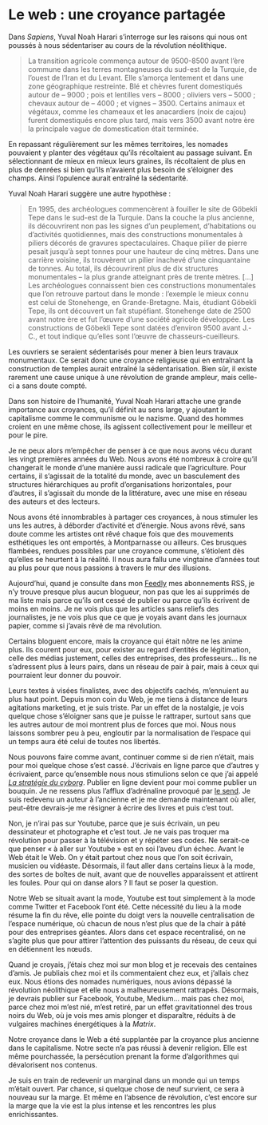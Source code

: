 # Le web : une croyance partagée

Dans *Sapiens*, Yuval Noah Harari s’interroge sur les raisons qui nous ont poussés à nous sédentariser au cours de la révolution néolithique.

> La transition agricole commença autour de 9500-8500 avant l’ère commune dans les terres montagneuses du sud-est de la Turquie, de l’ouest de l’Iran et du Levant. Elle s’amorça lentement et dans une zone géographique restreinte. Blé et chèvres furent domestiqués autour de – 9000 ; pois et lentilles vers – 8000 ; oliviers vers – 5000 ; chevaux autour de – 4000 ; et vignes – 3500. Certains animaux et végétaux, comme les chameaux et les anacardiers (noix de cajou) furent domestiqués encore plus tard, mais vers 3500 avant notre ère la principale vague de domestication était terminée.

En repassant régulièrement sur les mêmes territoires, les nomades pouvaient y planter des végétaux qu’ils récoltaient au passage suivant. En sélectionnant de mieux en mieux leurs graines, ils récoltaient de plus en plus de denrées si bien qu’ils n’avaient plus besoin de s’éloigner des champs. Ainsi l’opulence aurait entraîné la sédentarité.

Yuval Noah Harari suggère une autre hypothèse :

> En 1995, des archéologues commencèrent à fouiller le site de Göbekli Tepe dans le sud-est de la Turquie. Dans la couche la plus ancienne, ils découvrirent non pas les signes d’un peuplement, d’habitations ou d’activités quotidiennes, mais des constructions monumentales à piliers décorés de gravures spectaculaires. Chaque pilier de pierre pesait jusqu’à sept tonnes pour une hauteur de cinq mètres. Dans une carrière voisine, ils trouvèrent un pilier inachevé d’une cinquantaine de tonnes. Au total, ils découvrirent plus de dix structures monumentales – la plus grande atteignant près de trente mètres. \[…\] Les archéologues connaissent bien ces constructions monumentales que l’on retrouve partout dans le monde : l’exemple le mieux connu est celui de Stonehenge, en Grande-Bretagne. Mais, étudiant Göbekli Tepe, ils ont découvert un fait stupéfiant. Stonehenge date de 2500 avant notre ère et fut l’œuvre d’une société agricole développée. Les constructions de Göbekli Tepe sont datées d’environ 9500 avant J.-C., et tout indique qu’elles sont l’œuvre de chasseurs-cueilleurs.

Les ouvriers se seraient sédentarisés pour mener à bien leurs travaux monumentaux. Ce serait donc une croyance religieuse qui en entraînant la construction de temples aurait entraîné la sédentarisation. Bien sûr, il existe rarement une cause unique à une révolution de grande ampleur, mais celle-ci a sans doute compté.

Dans son histoire de l’humanité, Yuval Noah Harari attache une grande importance aux croyances, qu’il définit au sens large, y ajoutant le capitalisme comme le communisme ou le nazisme. Quand des hommes croient en une même chose, ils agissent collectivement pour le meilleur et pour le pire.

Je ne peux alors m’empêcher de penser à ce que nous avons vécu durant les vingt premières années du Web. Nous avons été nombreux à croire qu’il changerait le monde d’une manière aussi radicale que l’agriculture. Pour certains, il s’agissait de la totalité du monde, avec un basculement des structures hiérarchiques au profit d’organisations horizontales, pour d’autres, il s’agissait du monde de la littérature, avec une mise en réseau des auteurs et des lecteurs.

Nous avons été innombrables à partager ces croyances, à nous stimuler les uns les autres, à déborder d’activité et d’énergie. Nous avons rêvé, sans doute comme les artistes ont rêvé chaque fois que des mouvements esthétiques les ont emportés, à Montparnasse ou ailleurs. Ces brusques flambées, rendues possibles par une croyance commune, s’étiolent dès qu’elles se heurtent à la réalité. Il nous aura fallu une vingtaine d’années tout au plus pour que nous passions à travers le mur des illusions.

Aujourd’hui, quand je consulte dans mon [Feedly](http://feedly.com) mes abonnements RSS, je n’y trouve presque plus aucun blogueur, non pas que les ai supprimés de ma liste mais parce qu’ils ont cessé de publier ou parce qu’ils écrivent de moins en moins. Je ne vois plus que les articles sans reliefs des journalistes, je ne vois plus que ce que je voyais avant dans les journaux papier, comme si j’avais rêvé de ma révolution.

Certains bloguent encore, mais la croyance qui était nôtre ne les anime plus. Ils courent pour eux, pour exister au regard d’entités de légitimation, celle des médias justement, celles des entreprises, des professeurs… Ils ne s’adressent plus à leurs pairs, dans un réseau de pair à pair, mais à ceux qui pourraient leur donner du pouvoir.

Leurs textes à visées finalistes, avec des objectifs cachés, m’ennuient au plus haut point. Depuis mon coin du Web, je me tiens à distance de leurs agitations marketing, et je suis triste. Par un effet de la nostalgie, je vois quelque chose s’éloigner sans que je puisse le rattraper, surtout sans que les autres autour de moi montrent plus de forces que moi. Nous nous laissons sombrer peu à peu, engloutir par la normalisation de l’espace qui un temps aura été celui de toutes nos libertés.

Nous pouvons faire comme avant, continuer comme si de rien n’était, mais pour moi quelque chose s’est cassé. J’écrivais en ligne parce que d’autres y écrivaient, parce qu’ensemble nous nous stimulions selon ce que j’ai appelé [*La stratégie du cyborg*](https://tcrouzet.com/la-strategie-du-cyborg/). Publier en ligne devient pour moi comme publier un bouquin. Je ne ressens plus l’afflux d’adrénaline provoqué par [le send](https://tcrouzet.com/2013/11/17/speed-rock-send/). Je suis redevenu un auteur à l’ancienne et je me demande maintenant où aller, peut-être devrais-je me résigner à écrire des livres et puis c’est tout.

Non, je n’irai pas sur Youtube, parce que je suis écrivain, un peu dessinateur et photographe et c’est tout. Je ne vais pas troquer ma révolution pour passer à la télévision et y répéter ses codes. Ne serait-ce que penser « à aller sur Youtube » est en soi l’aveu d’un échec. Avant le Web était le Web. On y était partout chez nous que l’on soit écrivain, musicien ou vidéaste. Désormais, il faut aller dans certains lieux à la mode, des sortes de boîtes de nuit, avant que de nouvelles apparaissent et attirent les foules. Pour qui on danse alors ? Il faut se poser la question.

Notre Web se situait avant la mode, Youtube est tout simplement à la mode comme Twitter et Facebook l’ont été. Cette nécessité du lieu à la mode résume la fin du rêve, elle pointe du doigt vers la nouvelle centralisation de l’espace numérique, où chacun de nous n’est plus que de la chair à pâté pour des entreprises géantes. Alors dans cet espace recentralisé, on ne s’agite plus que pour attirer l’attention des puissants du réseau, de ceux qui en détiennent les nœuds.

Quand je croyais, j’étais chez moi sur mon blog et je recevais des centaines d’amis. Je publiais chez moi et ils commentaient chez eux, et j’allais chez eux. Nous étions des nomades numériques, nous avions dépassé la révolution néolithique et elle nous a malheureusement rattrapés. Désormais, je devrais publier sur Facebook, Youtube, Medium… mais pas chez moi, parce chez moi m’est nié, m’est retiré, par un effet gravitationnel des trous noirs du Web, où je vois mes amis plonger et disparaître, réduits à de vulgaires machines énergétiques à la *Matrix*.

Notre croyance dans le Web a été supplantée par la croyance plus ancienne dans le capitalisme. Notre secte n’a pas réussi à devenir religion. Elle est même pourchassée, la persécution prenant la forme d’algorithmes qui dévalorisent nos contenus.

Je suis en train de redevenir un marginal dans un monde qui un temps m’était ouvert. Par chance, si quelque chose de neuf survient, ce sera à nouveau sur la marge. Et même en l’absence de révolution, c’est encore sur la marge que la vie est la plus intense et les rencontres les plus enrichissantes.